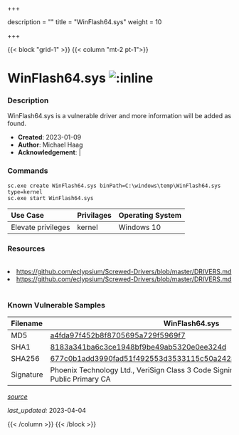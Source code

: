 +++

description = ""
title = "WinFlash64.sys"
weight = 10

+++


{{< block "grid-1" >}}
{{< column "mt-2 pt-1">}}


# WinFlash64.sys ![:inline](/images/twitter_verified.png) 


### Description

WinFlash64.sys is a vulnerable driver and more information will be added as found.

- **Created**: 2023-01-09
- **Author**: Michael Haag
- **Acknowledgement**:  | [](https://twitter.com/)

### Commands

```
sc.exe create WinFlash64.sys binPath=C:\windows\temp\WinFlash64.sys type=kernel
sc.exe start WinFlash64.sys
```

| Use Case | Privilages | Operating System | 
|:---- | ---- | ---- |
| Elevate privileges | kernel | Windows 10 |

### Resources
<br>
<li><a href=" https://github.com/eclypsium/Screwed-Drivers/blob/master/DRIVERS.md"> https://github.com/eclypsium/Screwed-Drivers/blob/master/DRIVERS.md</a></li>
<li><a href="https://github.com/eclypsium/Screwed-Drivers/blob/master/DRIVERS.md">https://github.com/eclypsium/Screwed-Drivers/blob/master/DRIVERS.md</a></li>
<br>

### Known Vulnerable Samples

| Filename | WinFlash64.sys |
|:---- | ---- | 
| MD5 | <a href="https://www.virustotal.com/gui/file/a4fda97f452b8f8705695a729f5969f7">a4fda97f452b8f8705695a729f5969f7</a> |
| SHA1 | <a href="https://www.virustotal.com/gui/file/8183a341ba6c3ce1948bf9be49ab5320e0ee324d">8183a341ba6c3ce1948bf9be49ab5320e0ee324d</a> |
| SHA256 | <a href="https://www.virustotal.com/gui/file/677c0b1add3990fad51f492553d3533115c50a242a919437ccb145943011d2bf">677c0b1add3990fad51f492553d3533115c50a242a919437ccb145943011d2bf</a> |
| Signature | Phoenix Technology Ltd., VeriSign Class 3 Code Signing 2004 CA, VeriSign Class 3 Public Primary CA   |


[*source*](https://github.com/magicsword-io/LOLDrivers/tree/main/yaml/winflash64.sys.yml)

*last_updated:* 2023-04-04








{{< /column >}}
{{< /block >}}
